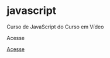 # javascript
Curso de JavaScript do Curso em Vídeo

Acesse

<a href="https://www.youtube.com/watch?v=_jI3782DGDc">Acesse</a>